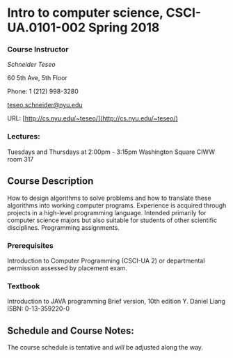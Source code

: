 # Intro to computer science, CSCI-UA.0101-002 Spring 2018

### Course Instructor
*Schneider Teseo*

60 5th Ave, 5th Floor

Phone: 1 (212) 998-3280

[teseo.schneider@nyu.edu](mailto:teseo.schneider@nyu.edu)

URL: [http://cs.nyu.edu/~teseo/](http://cs.nyu.edu/~teseo/)

<!-- Office Hours: Mondays, 5pm-6pm and by appointment, 60 5th Ave, 5th Floor, Room 504 -->

<!-- ### Assistant  -->
<!-- *Zhongshi Jiang* -->

<!-- [jiangzs@nyu.edu](mailto:jiangzs@nyu.edu) -->

<!-- [http://cs.nyu.edu/~zhongshi/](http://cs.nyu.edu/~zhongshi/) -->

<!-- Office Hours: Tuesdays and Thursday, 2pm-3pm, 60 5th Ave, 5th Floor, Room 540. -->

### Lectures:
Tuesdays and Thursdays at 2:00pm - 3:15pm
Washington Square
CIWW room 317

## Course Description

How to design algorithms to solve problems and how to translate these algorithms into working computer programs. Experience is acquired through projects in a high-level programming language. Intended primarily for computer science majors but also suitable for students of other scientific disciplines. Programming assignments. 

### Prerequisites
Introduction to Computer Programming (CSCI-UA 2) or departmental permission assessed by placement exam.

### Textbook

Introduction to JAVA programming
Brief version, 10th edition
Y. Daniel Liang
ISBN: 0-13-359220-0

## Schedule and Course Notes:

The course schedule is tentative and *will* be adjusted along the way.


